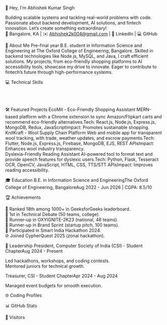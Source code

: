 👋 Hey, I'm Abhishek Kumar Singh
  
Building scalable systems and tackling real-world problems with code. Passionate about backend development, AI solutions, and fintech innovation. Let’s create something extraordinary!  
📍 Bangalore, KA | ✉️ Abhishek2k004@gmail.com | 🔗 LinkedIn | 💻 GitHub  

🌟 About Me
Pre-final year B.E. student in Information Science and Engineering at The Oxford College of Engineering, Bangalore. Skilled in backend technologies like Node.js, MySQL, and Java, I craft efficient solutions. My projects, from eco-friendly shopping platforms to AI accessibility tools, showcase my drive to innovate. Eager to contribute to fintech’s future through high-performance systems.

💻 Technical Skills

<!DOCTYPE html>
<html>
<head>
  <style>
    .badge { opacity: 0; animation: fadeIn 1s ease-in forwards; margin: 5px; }
    @keyframes fadeIn { 0% { opacity: 0; } 100% { opacity: 1; } }
    .badge:nth-child(2) { animation-delay: 0.2s; }
    .badge:nth-child(3) { animation-delay: 0.4s; }
    .badge:nth-child(4) { animation-delay: 0.6s; }
    .badge:nth-child(5) { animation-delay: 0.8s; }
    img { height: 25px; }
  </style>
</head>
<body>
  <img class="badge" src="https://img.shields.io/badge/Java-ED8B00?style=flat-square&logo=java&logoColor=white">
  <img class="badge" src="https://img.shields.io/badge/Python-3776AB?style=flat-square&logo=python&logoColor=white">
  <img class="badge" src="https://img.shields.io/badge/Node.js-339933?style=flat-square&logo=nodedotjs&logoColor=white">
  <img class="badge" src="https://img.shields.io/badge/MySQL-4479A1?style=flat-square&logo=mysql&logoColor=white">
  <img class="badge" src="https://img.shields.io/badge/Flutter-02569B?style=flat-square&logo=flutter&logoColor=white">
</body>
</html>
  

🛠️ Featured Projects
EcoMit - Eco-Friendly Shopping Assistant
MERN-based platform with a Chrome extension to sync Amazon/Flipkart carts and recommend eco-friendly alternatives.Tech: React.js, Node.js, Express.js, MongoDB, Redux, JavaScriptImpact: Promotes sustainable shopping.  
KnitKraft - Wool Supply Chain Platform
Web and mobile app for transparent wool tracking, with trade, weather updates, and escrow payments.Tech: Flutter, Node.js, Express.js, Firebase, MongoDB, EJS, REST APIsImpact: Enhances wool industry transparency.  
Dyslexia-Friendly Reading Assistant
AI-powered tool to format text and provide speech features for dyslexic users.Tech: Python, Flask, Tesseract OCR, OpenCV, JavaScript, HTML, CSS, TTS/STT APIsImpact: Improves reading accessibility.  

🎓 Education
B.E. in Information Science and EngineeringThe Oxford College of Engineering, BangaloreAug 2022 - Jun 2026 | CGPA: 8.5/10  

🏆 Achievements

🥇 Ranked 18th among 1000+ in GeeksforGeeks leaderboard.  
🥈 1st in Technical Debate (50 teams, college).  
🥉 Runner-up in OXYIGNITE-2K23 (national, 48 teams).  
🥉 Runner-up in Brand Sprint (startup pitch, 100 teams).  
🚀 Participated in Smart India Hackathon 2024.  
🌐 Joined CypherQuest 2025 (zonal hackathon).


🤝 Leadership
President, Computer Society of India (CSI) - Student ChapterAug 2024 - Present  

Led hackathons, workshops, and coding contests.  
Mentored juniors for technical growth.

Treasurer, CSI - Student ChapterApr 2024 - Aug 2024  

Managed event budgets for smooth execution.


🌐 Coding Profiles
  

📊 GitHub Stats
  

👀 Visitors

